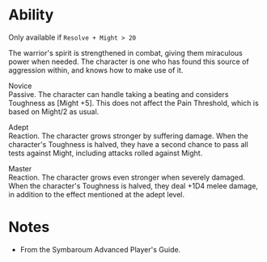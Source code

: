 # Ability
Only available if `Resolve + Might > 20`

The warrior's spirit is strengthened in combat, giving them miraculous power when needed. The character is one who has found this source of aggression within, and knows how to make use of it.

Novice<br>Passive. The character can handle taking a beating and considers Toughness as \[Might +5\]. This does not affect the Pain Threshold, which is based on Might/2 as usual.

Adept<br>Reaction. The character grows stronger by suffering damage. When the character's Toughness is halved, they have a second chance to pass all tests against Might, including attacks rolled against Might.

Master<br>Reaction. The character grows even stronger when severely damaged. When the character's Toughness is halved, they deal +1D4 melee damage, in addition to the effect mentioned at the adept level.
# Notes
* From the Symbaroum Advanced Player's Guide.
